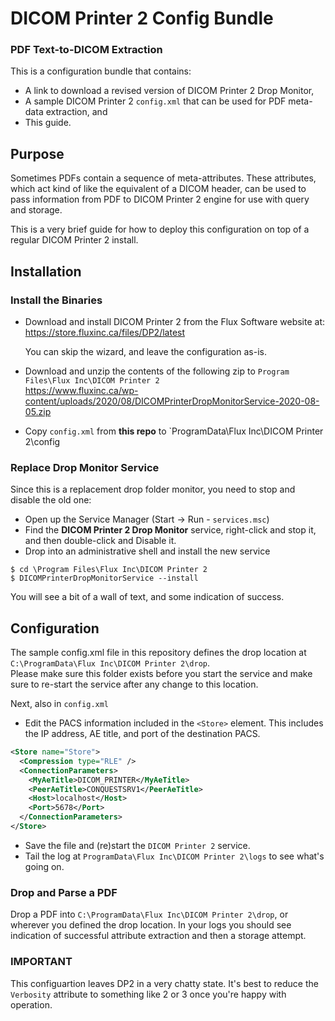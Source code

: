 # DICOM Printer 2 Config Bundle
### PDF Text-to-DICOM Extraction

This is a configuration bundle that contains:

- A link to download a revised version of DICOM Printer 2 Drop Monitor,
- A sample DICOM Printer 2 `config.xml` that can be used for PDF meta-data extraction, and
- This guide.

## Purpose

Sometimes PDFs contain a sequence of meta-attributes.  These attributes, which act kind 
of like the equivalent of a DICOM header, can be used to pass information from PDF to 
DICOM Printer 2 engine for use with query and storage.

This is a very brief guide for how to deploy this configuration on top of a regular DICOM
Printer 2 install.

## Installation

### Install the Binaries

- Download and install DICOM Printer 2 from the Flux Software website at:  
  https://store.fluxinc.ca/files/DP2/latest
  
  You can skip the wizard, and leave the configuration as-is.
  
- Download and unzip the contents of the following zip to `Program Files\Flux Inc\DICOM Printer 2`  
  https://www.fluxinc.ca/wp-content/uploads/2020/08/DICOMPrinterDropMonitorService-2020-08-05.zip

- Copy `config.xml` from **this repo** to `ProgramData\Flux Inc\DICOM Printer 2\config

### Replace Drop Monitor Service

Since this is a replacement drop folder monitor, you need to stop and disable the old one:

- Open up the Service Manager (Start -> Run - `services.msc`)
- Find the **DICOM Printer 2 Drop Monitor** service, right-click and stop it, and then double-click and Disable it.
- Drop into an administrative shell and install the new service

```
$ cd \Program Files\Flux Inc\DICOM Printer 2
$ DICOMPrinterDropMonitorService --install
```

You will see a bit of a wall of text, and some indication of success.

## Configuration

The sample config.xml file in this repository defines the drop location at `C:\ProgramData\Flux Inc\DICOM Printer 2\drop`.  
Please make sure this folder exists before you start the service and make sure to re-start the service after any change to this location.

Next, also in `config.xml`

- Edit the PACS information included in the `<Store>` element.  This includes the IP address, 
AE title, and port of the destination PACS.

```xml
<Store name="Store">
  <Compression type="RLE" />
  <ConnectionParameters>
    <MyAeTitle>DICOM_PRINTER</MyAeTitle>
    <PeerAeTitle>CONQUESTSRV1</PeerAeTitle>
    <Host>localhost</Host>
    <Port>5678</Port>
  </ConnectionParameters>
</Store>
```
- Save the file and (re)start the `DICOM Printer 2` service.
- Tail the log at `ProgramData\Flux Inc\DICOM Printer 2\logs` to see what's going on.

### Drop and Parse a PDF

Drop a PDF into `C:\ProgramData\Flux Inc\DICOM Printer 2\drop`, or wherever you defined 
the drop location.  In your logs you should see indication of successful attribute extraction and then
a storage attempt.

### IMPORTANT

This configuartion leaves DP2 in a very chatty state.  It's best to reduce the `Verbosity` attribute to
something like 2 or 3 once you're happy with operation.


